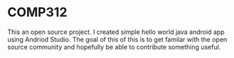 COMP312
=======
This an open source project. I created simple hello world java android app using Andriod Studio. The goal of this of this is to get familar with the open source community and hopefully be able to contribute something useful.

